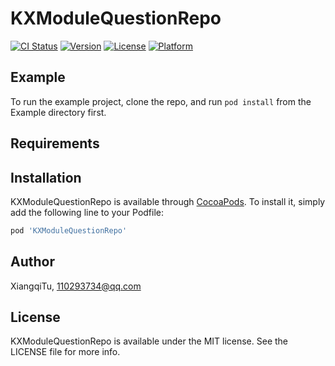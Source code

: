# KXModuleQuestionRepo

[![CI Status](https://img.shields.io/travis/XiangqiTu/KXModuleQuestionRepo.svg?style=flat)](https://travis-ci.org/XiangqiTu/KXModuleQuestionRepo)
[![Version](https://img.shields.io/cocoapods/v/KXModuleQuestionRepo.svg?style=flat)](https://cocoapods.org/pods/KXModuleQuestionRepo)
[![License](https://img.shields.io/cocoapods/l/KXModuleQuestionRepo.svg?style=flat)](https://cocoapods.org/pods/KXModuleQuestionRepo)
[![Platform](https://img.shields.io/cocoapods/p/KXModuleQuestionRepo.svg?style=flat)](https://cocoapods.org/pods/KXModuleQuestionRepo)

## Example

To run the example project, clone the repo, and run `pod install` from the Example directory first.

## Requirements

## Installation

KXModuleQuestionRepo is available through [CocoaPods](https://cocoapods.org). To install
it, simply add the following line to your Podfile:

```ruby
pod 'KXModuleQuestionRepo'
```

## Author

XiangqiTu, 110293734@qq.com

## License

KXModuleQuestionRepo is available under the MIT license. See the LICENSE file for more info.
